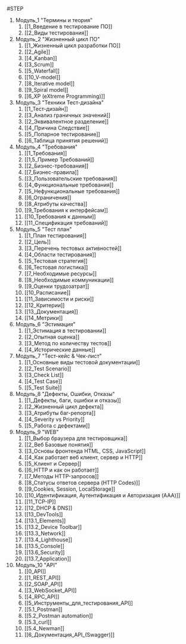 #STEP 
1. Модуль_1 "Термины и теория"
	1. [[1_Введение в тестирование ПО]]
	2. [[2_Виды тестирования]]
2. Модуль_2 "Жизненный цикл ПО"
	1. [[1_Жизненный цикл разработки ПО]]
	2. [[2_Agile]]
	3. [[4_Kanban]]
	4. [[3_Scrum]]
	5. [[5_Waterfall]]
	6. [[10_V-model]]
	7. [[8_Iterative model]]
	8. [[9_Spiral model]]
	9. [[6_XP (eXtreme Programming)]]
3. Модуль_3 "Техники Тест-дизайна"
	1. [[1_Тест-дизайн]]
	2. [[3_Анализ граничных значений]]
	3. [[2_Эквивалентное разделение]]
	4. [[4_Причина Следствие]]
	5. [[5_Попарное тестирование]]
	6. [[6_Таблица принятия решений]]
4. Модуль_4 "Требования"
	1. [[1_Требования]]
	2. [[1,5_Пример Требований]]
	3. [[2_Бизнес-требования]]
	4. [[7_Бизнес-правила]]
	5. [[3_Пользовательские требования]]
	6. [[4_Функциональные требования]]
	7. [[5_Нефункциональные требования]]
	8. [[6_Ограничения]]
	9. [[8_Атрибуты качества]]
	10. [[9_Требования к интерфейсам]]
	11. [[10_Требования к данным]]
	12. [[11_Спецификация требований]]
5. Модуль_5 "Тест план"
	1. [[1_План тестирования]]
	2. [[2_Цель]]
	3. [[3_Перечень тестовых активностей]]
	4. [[4_Области тестирования]]
	5. [[5_Тестовая стратегия]]
	6. [[6_Тестовая логистика]]
	7. [[7_Необходимые ресурсы]]
	8. [[8_Необходимые коммуникации]]
	9. [[9_Оценки трудозатрат]]
	10. [[10_Расписание]]
	11. [[11_Зависимости и риски]]
	12. [[12_Критерии]]
	13. [[13_Документация]]
	14. [[14_Метрики]]
6. Модуль_6 "Эстимация"
	1. [[1_Эстимация в тестировании]]
	2. [[2_Опытная оценка]]
	3. [[3_Метод по количеству тестов]]
	4. [[4_Исторические данные]]
7. Модуль_7 "Тест-кейс & Чек-лист"
	1. [[1_Основные виды тестовой документации]]
	2. [[2_Test Scenario]]
	3. [[3_Check List]]
	4. [[4_Test Case]]
	5. [[5_Test Suite]]
8. Модуль_8 "Дефекты, Ошибки, Отказы"
	1. [[1_Дефекты, баги, ошибки и отказы]]
	2. [[2_Жизненный цикл дефекта]]
	3. [[3_Атрибуты баг-репорта]]
	4. [[4_Severity vs Priority]]
	5. [[5_Работа с дефектами]]
9. Модуль_9 "WEB"
	1. [[1_Выбор браузера для тестировщика]]
	2. [[2_Веб Базовые понятия]]
	3. [[3_Основы фронтенда HTML, CSS, JavaScript]]
	4. [[4_Как работает веб клиент, сервер и HTTP]]
	5. [[5_Клиент и Сервер]]
	6. [[6_HTTP и как он работает]]
	7. [[7_Методы HTTP-запросов]]
	8. [[8_Статусы ответов сервера (HTTP Codes)]]
	9. [[9_Cookies, Session, LocalStorage]]
	10. [[10_Идентификация, Аутентификация и Авторизация (AAA)]]
	11. [[11_TCP-IP]]
	12. [[12_DHCP & DNS]]
	13. [[13_DevTools]]
	14. [[13.1_Elements]]
	15. [[13.2_Device Toolbar]]
	16. [[13.3_Network]]
	17. [[13.4_Lighthouse]]
	18. [[13.5_Console]]
	19. [[13.6_Security]]
	20. [[13.7_Application]]
10. Модуль_10 "API"
	1. [[0_API]]
	2. [[1_REST_API]]
	3. [[2_SOAP_API]]
	4. [[3_WebSocket_API]]
	5. [[4_RPC_API]]
	6. [[5_Инструменты_для_тестирования_API]]
	7. [[5.1_Postman]]
	8. [[5.2_Postman automation]]
	9. [[5.3_curl]]
	10. [[5.4_Newman]]
	11. [[6_Документация_API_(Swagger)]]

